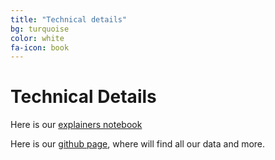 ```yaml
---
title: "Technical details"
bg: turquoise
color: white
fa-icon: book
---
```


# Technical Details

Here is our [explainers notebook](http://nbviewer.jupyter.org/github/JacobPjetursson/Social_Graphs_Wookiepedia/blob/master/ExplainersNoteBook.ipynb)

Here is our [github page](https://github.com/JacobPjetursson/Social_Graphs_Wookiepedia), where will find all our data and more.

